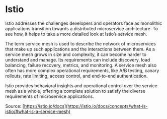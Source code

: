 # Istio

Istio addresses the challenges developers and operators face as monolithic applications transition towards a
distributed microservice architecture. To see how, it helps to take a more detailed look at Istio’s service mesh.

The term service mesh is used to describe the network of microservices that make up such applications and the
interactions between them. As a service mesh grows in size and complexity, it can become harder to understand and
manage. Its requirements can include discovery, load balancing, failure recovery, metrics, and monitoring. A
service mesh also often has more complex operational requirements, like A/B testing, canary rollouts, rate limiting,
access control, and end-to-end authentication.

Istio provides behavioral insights and operational control over the service mesh as a whole, offering a complete
solution to satisfy the diverse requirements of microservice applications.

Source: [https://istio.io/docs](https://istio.io/docs/concepts/what-is-istio/#what-is-a-service-mesh)
